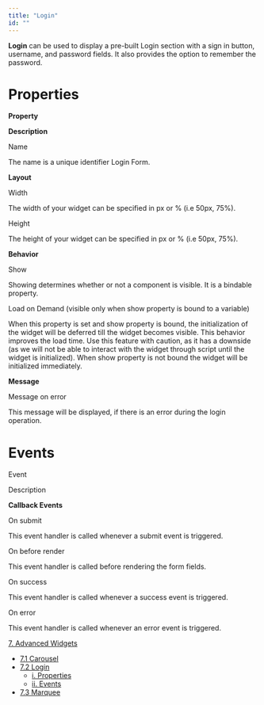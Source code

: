 ```yaml
---
title: "Login"
id: ""
---
```


**Login** can be used to display a pre-built Login section with a sign in button, username, and password fields. It also provides the option to remember the password.

# Properties

**Property**

**Description**

Name

The name is a unique identifier Login Form.

**Layout**

Width

The width of your widget can be specified in px or % (i.e 50px, 75%).

Height

The height of your widget can be specified in px or % (i.e 50px, 75%).

**Behavior**

Show

Showing determines whether or not a component is visible. It is a bindable property.

Load on Demand (visible only when show property is bound to a variable)

When this property is set and show property is bound, the initialization of the widget will be deferred till the widget becomes visible. This behavior improves the load time. Use this feature with caution, as it has a downside (as we will not be able to interact with the widget through script until the widget is initialized). When show property is not bound the widget will be initialized immediately.

**Message**

Message on error

This message will be displayed, if there is an error during the login operation.

# Events

Event

Description

**Callback Events**

On submit

This event handler is called whenever a submit event is triggered.

On before render

This event handler is called before rendering the form fields.

On success

This event handler is called whenever a success event is triggered.

On error

This event handler is called whenever an error event is triggered.

[7\. Advanced Widgets](/learn/app-development/widgets/widget-library/#advanced)

- [7.1 Carousel](/learn/app-development/widgets/advanced/carousel/)
- [7.2 Login](#)
    - [i. Properties](#properties)
    - [ii. Events](#events)
- [7.3 Marquee](/learn/app-development/widgets/advanced/marquee/)
